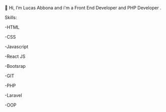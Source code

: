 👋 Hi, I’m Lucas Abbona and i'm a Front End Developer and PHP Developer .

Skills:

-HTML

-CSS

-Javascript

-React JS

-Bootsrap

-GIT

-PHP

-Laravel

-OOP
